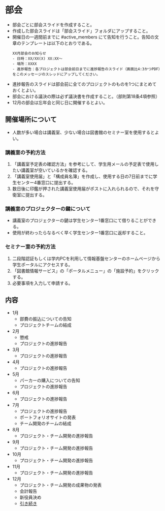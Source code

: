 # 部会
- 部会ごとに部会スライドを作成すること。
- 作成した部会スライドは「部会スライド」フォルダにアップすること。
- 開催日の一週間前までに #active_members にて告知を行うこと。告知の文章のテンプレートは以下のとおりである。
    ```
    XX月部会のお知らせ
    - 日時：XX/XX(X) XX:XX〜
    - 場所：XXXX
    - 進捗報告：各プロジェクトは部会前日までに進捗報告のスライド（画面比4:3かつPDF）をこのメッセージのスレッドにアップしてください。
    ```
- 進捗報告のスライドは部会前に全てのプロジェクトのものを1つにまとめておくとよい。
- 部会における議決の際は必ず議決書を作成すること。（部則第18条4項参照）
- 12月の部会は忘年会と同じ日に開催するとよい。

## 開催場所について
- 人数が多い場合は講義室、少ない場合は図書館のセミナー室を使用するとよい。
### 講義室の予約方法
1. 「講義室予定表の確認方法」を参考にして、学生用メールの予定表で使用したい講義室が空いているかを確認する。
1. 「講義室使用届」と「構成員名簿」を作成し、使用する日の7日前までに学生センター4番窓口に提出する。
1. 数日後に印鑑が押された講義室使用届がポストに入れられるので、それを守衛室に提出する。
### 講義室のプロジェクターの鍵について
- 講義室のプロジェクターの鍵は学生センター1番窓口にて借りることができる。
- 使用が終わったらなるべく早く学生センター1番窓口に返却すること。
### セミナー室の予約方法
1. 二段階認証もしくは学内PCを利用して情報基盤センターのホームページから学生ポータルにアクセスする。
1. 「図書館情報サービス」の「ポータルメニュー」の「施設予約」をクリックする。
1. 必要事項を入力して申請する。

## 内容
- 1月
    - 部費の振込についての告知
    - プロジェクトチームの結成
- 2月
    - 懲戒
    - プロジェクトの進捗報告
- 3月
    - プロジェクトの進捗報告
- 4月
    - プロジェクトの進捗報告
- 5月
    - パーカーの購入についての告知
    - プロジェクトの進捗報告
- 6月
    - プロジェクトの進捗報告
- 7月
    - プロジェクトの進捗報告
    - ポートフォリオサイトの発表
    - チーム開発のチームの結成
- 8月
    - プロジェクト・チーム開発の進捗報告
- 9月
    - プロジェクト・チーム開発の進捗報告
- 10月
    - プロジェクト・チーム開発の進捗報告
- 11月
    - プロジェクト・チーム開発の進捗報告
- 12月
    - プロジェクト・チーム開発の成果物の発表
    - 会計報告
    - 新役員決め
    - [引き続き](Service.md)
